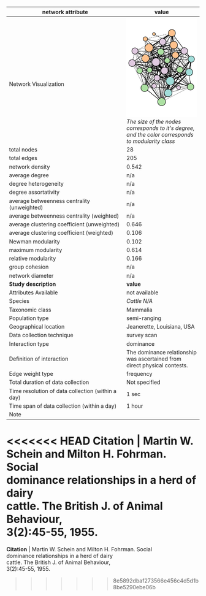 network attribute|value
---|---
<img width=2500> Network Visualization | ![NetworkImage](/Networks/Network%20Visualizations/cattle_schein_dominance.png) *The size of the nodes corresponds to it's degree, and the color corresponds to modularity class*
total nodes|28
total edges|205
network density|0.542
average degree|n/a
degree heterogeneity|n/a
degree assortativity|n/a
average betweenness centrality (unweighted)|n/a
average betweenness centrality (weighted)|n/a
average clustering coefficient (unweighted)|0.646
average clustering coefficient (weighted)|0.106
Newman modularity|0.102
maximum modularity|0.614
relative modularity|0.166
group cohesion|n/a
network diameter|n/a
**Study description**|**value**
Attributes Available|not available
Species|*Cattle N/A*
Taxonomic class|Mammalia
Population type|semi-ranging
Geographical location|Jeanerette, Louisiana, USA
Data collection technique|survey scan
Interaction type|dominance
Definition of interaction|The dominance relationship was ascertained from direct physical contests.
Edge weight type|frequency
Total duration of data collection|Not specified
Time resolution of data collection (within a day)|1 sec
Time span of data collection (within a day)|1 hour
Note|
<<<<<<< HEAD
**Citation** | Martin W. Schein and Milton H. Fohrman. Social <br> dominance relationships in a herd of dairy <br> cattle. The British J. of Animal Behaviour, <br> 3(2):45-55, 1955.
=======
**Citation** | Martin W. Schein and Milton H. Fohrman. Social <br> dominance relationships in a herd of dairy <br> cattle. The British J. of Animal Behaviour, <br> 3(2):45-55, 1955.
>>>>>>> 8e5892dbaf273566e456c4d5d1b8be5290ebe06b
